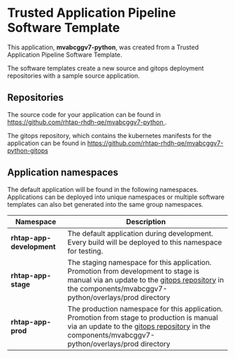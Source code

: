 # Trusted Application Pipeline Software Template

This application, **mvabcggv7-python**, was created from a Trusted Application Pipeline Software Template.

The software templates create a new source and gitops deployment repositories with a sample source application. 

## Repositories

The source code for your application can be found in [https://github.com/rhtap-rhdh-qe/mvabcggv7-python ](https://github.com/rhtap-rhdh-qe/mvabcggv7-python ).
 
The gitops repository, which contains the kubernetes manifests for the application can be found in 
[https://github.com/rhtap-rhdh-qe/mvabcggv7-python-gitops ](https://github.com/rhtap-rhdh-qe/mvabcggv7-python-gitops ) 

## Application namespaces 

The default application will be found in the following namespaces. Applications can be deployed into unique namespaces or multiple software templates can also bet generated into the same group namespaces.  

|  Namespace   |  Description   |  
| -------- | -------- |   
| **rhtap-app-development** | The default application during development. Every build will be deployed to this namespace for testing. | 
| **rhtap-app-stage** | The staging namespace for this application. Promotion from development to stage is manual via an update to the [gitops repository](https://github.com/rhtap-rhdh-qe/mvabcggv7-python-gitops ) in the components/mvabcggv7-python/overlays/prod directory |  
| **rhtap-app-prod** | The production namespace for this application. Promotion from stage to production is manual via an update to the [gitops repository](https://github.com/rhtap-rhdh-qe/mvabcggv7-python-gitops ) in the components/mvabcggv7-python/overlays/prod directory | 